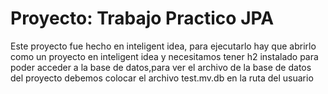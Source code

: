 # Proyecto: Trabajo Practico JPA

Este proyecto fue hecho en inteligent idea, para ejecutarlo hay que abrirlo como un proyecto en inteligent idea y necesitamos tener h2 instalado para poder acceder a la base de datos,para ver el archivo de la base de datos del proyecto debemos colocar el archivo test.mv.db en la ruta del usuario

